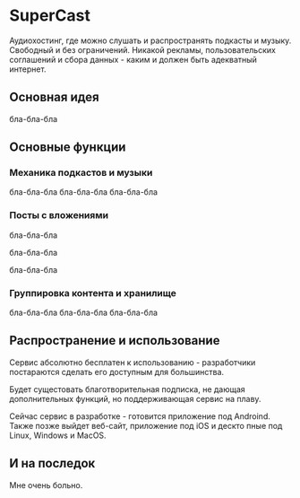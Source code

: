 # SuperCast

Аудиохостинг, где можно слушать и распространять подкасты и музыку. Свободный и без ограничений.
Никакой рекламы, пользовательских соглашений и сбора данных - каким и должен быть адекватный интернет.

## Основная идея

бла-бла-бла

## Основные функции

### Механика подкастов и музыки

бла-бла-бла
бла-бла-бла
бла-бла-бла

### Посты с вложениями

бла-бла-бла

бла-бла-бла

бла-бла-бла

### Группировка контента и хранилище

бла-бла-бла
бла-бла-бла
бла-бла-бла

## Распространение и использование

Сервис абсолютно бесплатен к использованию - разработчики постараются сделать его доступным для большинства.

Будет сущестовать благотворительная подписка, не дающая дополнительных функций, но поддерживающая сервис на плаву.

Сейчас сервис в разработке - готовится приложение под Androind. Также позже выйдет веб-сайт, приложение под iOS и дескто пные под Linux, Windows и MacOS.

## И на последок

Мне очень больно.